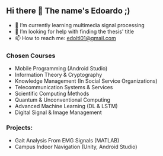 ## Hi there 👋 The name's Edoardo ;)

- 🌱 I’m currently learning multimedia signal processing
- 🤔 I’m looking for help with finding the thesis' title
- 📫 How to reach me: edoltl01@gmail.com

### Chosen Courses 
- Mobile Programming (Android Studio)
- Information Theory & Cryptography
- Knowledge Management (In Social Service Organizations)
- Telecommunication Systems & Services
- Scientific Computing Methods
- Quantum & Unconventional Computing
- Advanced Machine Learning (DL & LSTM)
- Digital Signal & Image Management

### Projects: 
- Gait Analysis From EMG Signals (MATLAB)
- Campus Indoor Navigation (Unity, Android Studio)
